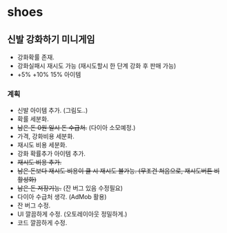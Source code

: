 # shoes

## 신발 강화하기 미니게임

- 강화확률 존재.
- 강화실패시 재시도 가능 (재시도할시 한 단계 강화 후 판매 가능)
- +5% +10% 15% 아이템


### 계획

- 신발 아이템 추가. (그림도..)
- 확률 세분화.
- ~~남은 돈 0원 일시 돈 수급처.~~ (다이아 소모예정.)
- 가격, 강화비용 세분화.
- 재시도 비용 세분화.
- 강화 확률추가 아이템 추가.
- ~~재시도 비용 추가.~~
- ~~남은 돈보다 재시도 비용이 클 시 재시도 불가능. (무조건 처음으로, 재시도버튼 비활성화)~~
- ~~남은 돈 저장기능.~~ (잔 버그 있음 수정필요)
- 다이아 수급처 생각. (AdMob 활용)
- 잔 버그 수정.
- UI 깔끔하게 수정. (오토레이아웃 정밀하게.)
- 코드 깔끔하게 수정.
